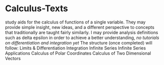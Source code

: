 # Calculus-Texts
study aids for the calculus of functions of a single variable. They may provide simple insight, new ideas, and a different perspective to concepts that traditionally are taught fairly similarly. I may provide analysis definitions such as delta epsilon in order to achieve a better understanding, *no tutorials on differentiation and integration yet*
The structure (once completed) will follow: 
Limits & Differentiation
Integration
Infinite Series 
Infinite Series Applications
Calculus of Polar Coordinates
Calculus of Two Dimensional Vectors
